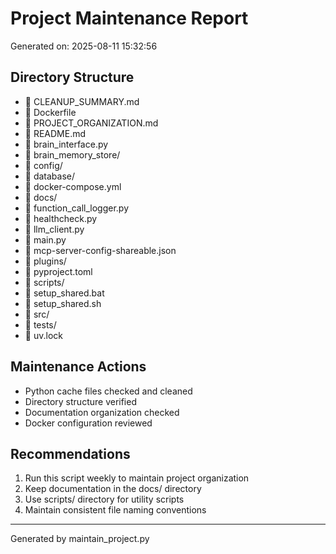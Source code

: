 # Project Maintenance Report

Generated on: 2025-08-11 15:32:56

## Directory Structure
- 📄 CLEANUP_SUMMARY.md
- 📄 Dockerfile
- 📄 PROJECT_ORGANIZATION.md
- 📄 README.md
- 📄 brain_interface.py
- 📁 brain_memory_store/
- 📁 config/
- 📁 database/
- 📄 docker-compose.yml
- 📁 docs/
- 📄 function_call_logger.py
- 📄 healthcheck.py
- 📄 llm_client.py
- 📄 main.py
- 📄 mcp-server-config-shareable.json
- 📁 plugins/
- 📄 pyproject.toml
- 📁 scripts/
- 📄 setup_shared.bat
- 📄 setup_shared.sh
- 📁 src/
- 📁 tests/
- 📄 uv.lock


## Maintenance Actions
- Python cache files checked and cleaned
- Directory structure verified
- Documentation organization checked
- Docker configuration reviewed

## Recommendations
1. Run this script weekly to maintain project organization
2. Keep documentation in the docs/ directory
3. Use scripts/ directory for utility scripts
4. Maintain consistent file naming conventions

---
Generated by maintain_project.py
